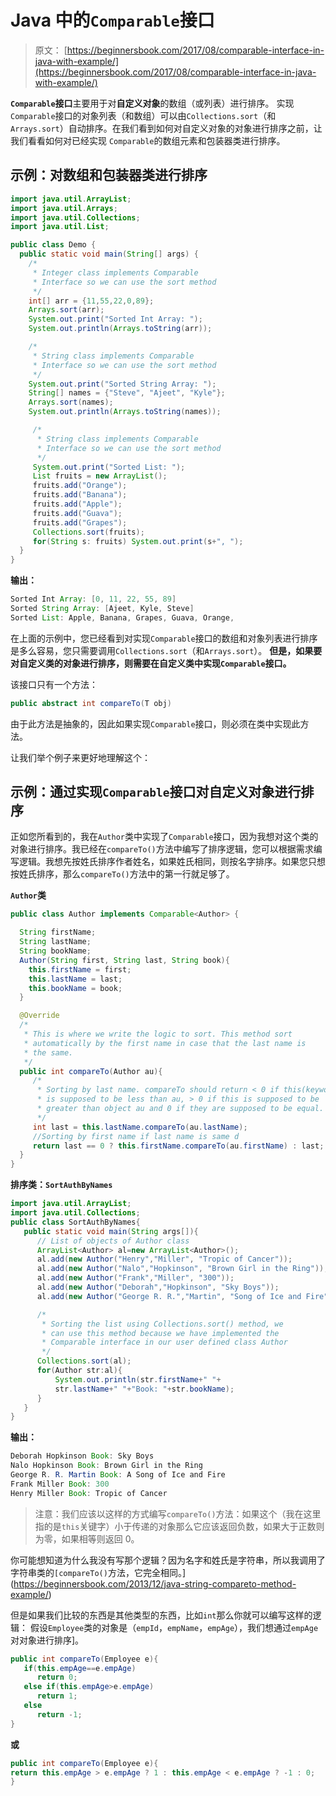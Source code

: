 # Java 中的`Comparable`接口

> 原文： [https://beginnersbook.com/2017/08/comparable-interface-in-java-with-example/](https://beginnersbook.com/2017/08/comparable-interface-in-java-with-example/)

**`Comparable`接口**主要用于对**自定义对象**的数组（或列表）进行排序。
实现`Comparable`接口的对象列表（和数组）可以由`Collections.sort`（和`Arrays.sort`）自动排序。在我们看到如何对自定义对象的对象进行排序之前，让我们看看如何对已经实现 `Comparable`的数组元素和包装器类进行排序。

## 示例：对数组和包装器类进行排序

```java
import java.util.ArrayList;
import java.util.Arrays;
import java.util.Collections;
import java.util.List;

public class Demo {
  public static void main(String[] args) {
    /*
     * Integer class implements Comparable
     * Interface so we can use the sort method
     */
    int[] arr = {11,55,22,0,89};
    Arrays.sort(arr);
    System.out.print("Sorted Int Array: ");
    System.out.println(Arrays.toString(arr));

    /*
     * String class implements Comparable
     * Interface so we can use the sort method
     */
    System.out.print("Sorted String Array: ");
    String[] names = {"Steve", "Ajeet", "Kyle"};
    Arrays.sort(names);
    System.out.println(Arrays.toString(names));

     /*
      * String class implements Comparable
      * Interface so we can use the sort method
      */
     System.out.print("Sorted List: ");
     List fruits = new ArrayList();
     fruits.add("Orange");
     fruits.add("Banana");
     fruits.add("Apple");
     fruits.add("Guava");
     fruits.add("Grapes");
     Collections.sort(fruits);
     for(String s: fruits) System.out.print(s+", ");
  }
}

```

**输出：**

```java
Sorted Int Array: [0, 11, 22, 55, 89]
Sorted String Array: [Ajeet, Kyle, Steve]
Sorted List: Apple, Banana, Grapes, Guava, Orange, 

```

在上面的示例中，您已经看到对实现`Comparable`接口的数组和对象列表进行排序是多么容易，您只需要调用`Collections.sort`（和`Arrays.sort`）。
**但是，如果要对自定义类的对象进行排序，则需要在自定义类中实现`Comparable`接口。**

该接口只有一个方法：

```java
public abstract int compareTo(T obj)
```

由于此方法是抽象的，因此如果实现`Comparable`接口，则必须在类中实现此方法。

让我们举个例子来更好地理解这个：

## 示例：通过实现`Comparable`接口对自定义对象进行排序

正如您所看到的，我在`Author`类中实现了`Comparable`接口，因为我想对这个类的对象进行排序。我已经在`compareTo()`方法中编写了排序逻辑，您可以根据需求编写逻辑。我想先按姓氏排序作者姓名，如果姓氏相同，则按名字排序。如果您只想按姓氏排序，那么`compareTo()`方法中的第一行就足够了。

**`Author`类**

```java
public class Author implements Comparable<Author> {

  String firstName;
  String lastName;
  String bookName;
  Author(String first, String last, String book){
	this.firstName = first;
	this.lastName = last;
	this.bookName = book;
  }

  @Override
  /*
   * This is where we write the logic to sort. This method sort 
   * automatically by the first name in case that the last name is 
   * the same.
   */
  public int compareTo(Author au){
     /* 
      * Sorting by last name. compareTo should return < 0 if this(keyword) 
      * is supposed to be less than au, > 0 if this is supposed to be 
      * greater than object au and 0 if they are supposed to be equal.
      */
     int last = this.lastName.compareTo(au.lastName);
     //Sorting by first name if last name is same d
     return last == 0 ? this.firstName.compareTo(au.firstName) : last;
  }
}

```

**排序类：`SortAuthByNames`**

```java
import java.util.ArrayList;   
import java.util.Collections;
public class SortAuthByNames{  
   public static void main(String args[]){  
      // List of objects of Author class
      ArrayList<Author> al=new ArrayList<Author>(); 
      al.add(new Author("Henry","Miller", "Tropic of Cancer"));  
      al.add(new Author("Nalo","Hopkinson", "Brown Girl in the Ring"));
      al.add(new Author("Frank","Miller", "300"));
      al.add(new Author("Deborah","Hopkinson", "Sky Boys"));
      al.add(new Author("George R. R.","Martin", "Song of Ice and Fire"));

      /*
       * Sorting the list using Collections.sort() method, we
       * can use this method because we have implemented the 
       * Comparable interface in our user defined class Author
       */
      Collections.sort(al);  
      for(Author str:al){  
    	  System.out.println(str.firstName+" "+
          str.lastName+" "+"Book: "+str.bookName);  
      } 
   }  
}  

```

**输出：**

```java
Deborah Hopkinson Book: Sky Boys
Nalo Hopkinson Book: Brown Girl in the Ring
George R. R. Martin Book: A Song of Ice and Fire
Frank Miller Book: 300
Henry Miller Book: Tropic of Cancer
```

> 注意：我们应该以这样的方式编写`compareTo()`方法：如果这个（我在这里指的是`this`关键字）小于传递的对象那么它应该返回负数，如果大于正数则为零，如果相等则返回 0。

你可能想知道为什么我没有写那个逻辑？因为名字和姓氏是字符串，所以我调用了字符串类的`[compareTo()`方法，它完全相同。](https://beginnersbook.com/2013/12/java-string-compareto-method-example/)

但是如果我们比较的东西是其他类型的东西，比如`int`那么你就可以编写这样的逻辑：
假设`Employee`类的对象是（`empId`，`empName`，`empAge`），我们想通过`empAge`对对象进行排序]。

```java
public int compareTo(Employee e){  
   if(this.empAge==e.empAge)  
      return 0;  
   else if(this.empAge>e.empAge)  
      return 1;  
   else  
      return -1;  
}
```

**或**

```java
public int compareTo(Employee e){  
return this.empAge > e.empAge ? 1 : this.empAge < e.empAge ? -1 : 0;
}
```